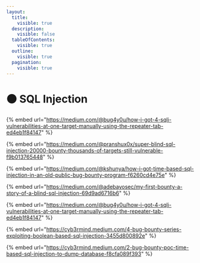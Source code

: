 ```yaml
---
layout:
  title:
    visible: true
  description:
    visible: false
  tableOfContents:
    visible: true
  outline:
    visible: true
  pagination:
    visible: true
---
```


# ⚫ SQL Injection

{% embed url="https://medium.com/@bug4y0u/how-i-got-4-sqli-vulnerabilities-at-one-target-manually-using-the-repeater-tab-ed4eb1f84147" %}

{% embed url="https://medium.com/@pranshux0x/super-blind-sql-injection-20000-bounty-thousands-of-targets-still-vulnerable-f9b013765448" %}

{% embed url="https://medium.com/@kshunya/how-i-got-time-based-sql-injection-in-an-old-public-bug-bounty-program-f6260cd4e75e" %}

{% embed url="https://medium.com/@adebayosec/my-first-bounty-a-story-of-a-blind-sql-injection-69d9ad6716b6" %}

{% embed url="https://medium.com/@bug4y0u/how-i-got-4-sqli-vulnerabilities-at-one-target-manually-using-the-repeater-tab-ed4eb1f84147" %}

{% embed url="https://cyb3rmind.medium.com/4-bug-bounty-series-exploiting-boolean-based-sql-injection-3455d800892e" %}

{% embed url="https://cyb3rmind.medium.com/2-bug-bounty-poc-time-based-sql-injection-to-dump-database-f8cfa089f393" %}
